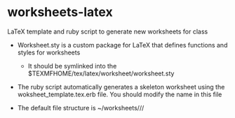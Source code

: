worksheets-latex
================

LaTeX template and ruby script to generate new worksheets for class

+ Worksheet.sty is a custom package for LaTeX that defines functions and styles for worksheets
	 + It should be symlinked into the $TEXMFHOME/tex/latex/worksheet/worksheet.sty

+ The ruby script automatically generates a skeleton worksheet using the woksheet_template.tex.erb file. You should modify the name in this file

+ The default file structure is ~/worksheets/<classname>/<date>/<title>.tex
	
+ During worksheet generation, an option will be presented to generate problems as well
  + Current problems include integer and fraction addition/subtraction/multiplication/division
  
**TODO:**
+ Quadratic equations
+ Refactor code into better OO style
++ Module for math helpers (operation accessor, random operation, etc)
++ Fraction logic - Fraction object?
+ Tests
